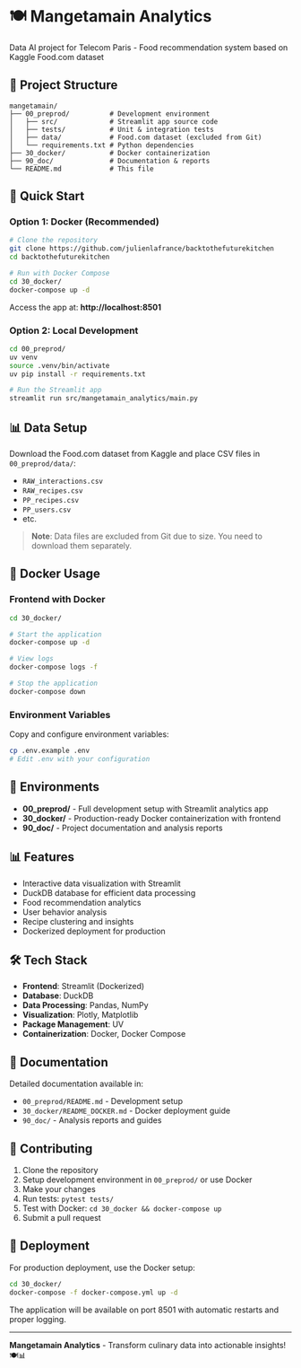# 🍽️ Mangetamain Analytics

Data AI project for Telecom Paris - Food recommendation system based on Kaggle Food.com dataset

## 📁 Project Structure

```
mangetamain/
├── 00_preprod/          # Development environment
│   ├── src/             # Streamlit app source code
│   ├── tests/           # Unit & integration tests
│   ├── data/            # Food.com dataset (excluded from Git)
│   └── requirements.txt # Python dependencies
├── 30_docker/           # Docker containerization
├── 90_doc/              # Documentation & reports
└── README.md            # This file
```

## 🚀 Quick Start

### Option 1: Docker (Recommended)

```bash
# Clone the repository
git clone https://github.com/julienlafrance/backtothefuturekitchen
cd backtothefuturekitchen

# Run with Docker Compose
cd 30_docker/
docker-compose up -d
```

Access the app at: **http://localhost:8501**

### Option 2: Local Development

```bash
cd 00_preprod/
uv venv
source .venv/bin/activate
uv pip install -r requirements.txt

# Run the Streamlit app
streamlit run src/mangetamain_analytics/main.py
```

## 📊 Data Setup

Download the Food.com dataset from Kaggle and place CSV files in `00_preprod/data/`:
- `RAW_interactions.csv`
- `RAW_recipes.csv` 
- `PP_recipes.csv`
- `PP_users.csv`
- etc.

> **Note**: Data files are excluded from Git due to size. You need to download them separately.

## 🐳 Docker Usage

### Frontend with Docker

```bash
cd 30_docker/

# Start the application
docker-compose up -d

# View logs
docker-compose logs -f

# Stop the application
docker-compose down
```

### Environment Variables

Copy and configure environment variables:
```bash
cp .env.example .env
# Edit .env with your configuration
```

## 🔧 Environments

- **00_preprod/** - Full development setup with Streamlit analytics app
- **30_docker/** - Production-ready Docker containerization with frontend
- **90_doc/** - Project documentation and analysis reports

## 📊 Features

- Interactive data visualization with Streamlit
- DuckDB database for efficient data processing
- Food recommendation analytics
- User behavior analysis
- Recipe clustering and insights
- Dockerized deployment for production

## 🛠️ Tech Stack

- **Frontend**: Streamlit (Dockerized)
- **Database**: DuckDB
- **Data Processing**: Pandas, NumPy
- **Visualization**: Plotly, Matplotlib
- **Package Management**: UV
- **Containerization**: Docker, Docker Compose

## 📝 Documentation

Detailed documentation available in:
- `00_preprod/README.md` - Development setup
- `30_docker/README_DOCKER.md` - Docker deployment guide
- `90_doc/` - Analysis reports and guides

## 🤝 Contributing

1. Clone the repository
2. Setup development environment in `00_preprod/` or use Docker
3. Make your changes
4. Run tests: `pytest tests/`
5. Test with Docker: `cd 30_docker && docker-compose up`
6. Submit a pull request

## 🚀 Deployment

For production deployment, use the Docker setup:

```bash
cd 30_docker/
docker-compose -f docker-compose.yml up -d
```

The application will be available on port 8501 with automatic restarts and proper logging.

---

**Mangetamain Analytics** - Transform culinary data into actionable insights! 🍽️📊

